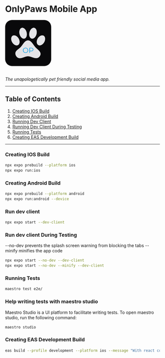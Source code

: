 # OnlyPaws Mobile App 

<img src="assets/icons/ios-dark.png" alt="Only Paws Icon" width="150" style="border-radius: 15%;"/>

<br />
<br />

_The unapologetically pet friendly social media app._

---

## Table of Contents

1. [Creating IOS Build](#creating-ios-build)
2. [Creating Android Build](#creating-android-build)
3. [Running Dev Client](#run-dev-client)
4. [Running Dev Client During Testing](#run-dev-client-during-testing)
5. [Running Tests](#running-tests)
6. [Creating EAS Development Build](#creating-eas-development-build)

---

### Creating IOS Build
```bash
npx expo prebuild --platform ios
npx expo run:ios
```

### Creating Android Build
```bash
npx expo prebuild --platform android
npx expo run:android --device
```

### Run dev client
```bash
npx expo start --dev-client  
```

### Run dev client During Testing
--no-dev prevents the splash screen warning from blocking the tabs
--minify minifies the app code
```bash
npx expo start --no-dev --dev-client
npx expo start --no-dev --minify --dev-client 
```

### Running Tests
```bash
maestro test e2e/
```

### Help writing tests with maestro studio

Maestro Studio is a UI platform to facilitate writing tests. To open maestro studio, run the following command:
```bash
maestro studio 
```

### Creating EAS Development Build
```bash
eas build --profile development --platform ios --message "With react content loader."
```
